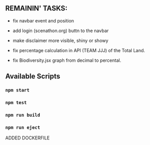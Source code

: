 ## REMAININ' TASKS:
* fix navbar event and position
* add login (scenathon.org) buttn to the navbar
* make disclaimer more visible, shiny or showy

* fix percentage calculation in API (TEAM JJJ) of the Total Land.

* fix Biodiversity.jsx graph from decimal to percental.


## Available Scripts

### `npm start`

### `npm test`

### `npm run build`

### `npm run eject`

ADDED DOCKERFILE
